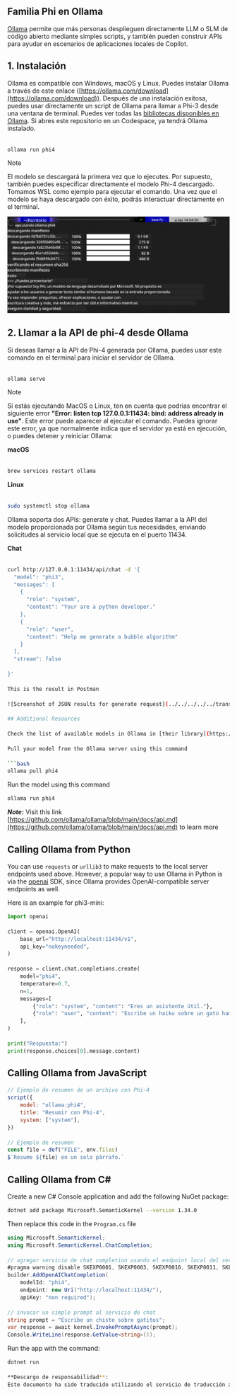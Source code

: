 <!--
CO_OP_TRANSLATOR_METADATA:
{
  "original_hash": "0b38834693bb497f96bf53f0d941f9a1",
  "translation_date": "2025-03-27T06:28:17+00:00",
  "source_file": "md\\01.Introduction\\02\\04.Ollama.md",
  "language_code": "es"
}
-->
## Familia Phi en Ollama

[Ollama](https://ollama.com) permite que más personas desplieguen directamente LLM o SLM de código abierto mediante simples scripts, y también pueden construir APIs para ayudar en escenarios de aplicaciones locales de Copilot.

## **1. Instalación**

Ollama es compatible con Windows, macOS y Linux. Puedes instalar Ollama a través de este enlace ([https://ollama.com/download](https://ollama.com/download)). Después de una instalación exitosa, puedes usar directamente un script de Ollama para llamar a Phi-3 desde una ventana de terminal. Puedes ver todas las [bibliotecas disponibles en Ollama](https://ollama.com/library). Si abres este repositorio en un Codespace, ya tendrá Ollama instalado.

```bash

ollama run phi4

```

> [!NOTE]
> El modelo se descargará la primera vez que lo ejecutes. Por supuesto, también puedes especificar directamente el modelo Phi-4 descargado. Tomamos WSL como ejemplo para ejecutar el comando. Una vez que el modelo se haya descargado con éxito, podrás interactuar directamente en el terminal.

![run](../../../../../translated_images/ollama_run.b0be611de61f3bb3b42e22205cedf6714b0335ba9288e71d985bf9024f3c20f5.es.png)

## **2. Llamar a la API de phi-4 desde Ollama**

Si deseas llamar a la API de Phi-4 generada por Ollama, puedes usar este comando en el terminal para iniciar el servidor de Ollama.

```bash

ollama serve

```

> [!NOTE]
> Si estás ejecutando MacOS o Linux, ten en cuenta que podrías encontrar el siguiente error **"Error: listen tcp 127.0.0.1:11434: bind: address already in use"**. Este error puede aparecer al ejecutar el comando. Puedes ignorar este error, ya que normalmente indica que el servidor ya está en ejecución, o puedes detener y reiniciar Ollama:

**macOS**

```bash

brew services restart ollama

```

**Linux**

```bash

sudo systemctl stop ollama

```

Ollama soporta dos APIs: generate y chat. Puedes llamar a la API del modelo proporcionada por Ollama según tus necesidades, enviando solicitudes al servicio local que se ejecuta en el puerto 11434.

**Chat**

```bash

curl http://127.0.0.1:11434/api/chat -d '{
  "model": "phi3",
  "messages": [
    {
      "role": "system",
      "content": "Your are a python developer."
    },
    {
      "role": "user",
      "content": "Help me generate a bubble algorithm"
    }
  ],
  "stream": false
  
}'

This is the result in Postman

![Screenshot of JSON results for generate request](../../../../../translated_images/ollama_gen.bd58ab69d4004826e8cd31e17a3c59840df127b0a30ac9bb38325ac58c74caa5.es.png)

## Additional Resources

Check the list of available models in Ollama in [their library](https://ollama.com/library).

Pull your model from the Ollama server using this command

```bash
ollama pull phi4
```

Run the model using this command

```bash
ollama run phi4
```

***Note:*** Visit this link [https://github.com/ollama/ollama/blob/main/docs/api.md](https://github.com/ollama/ollama/blob/main/docs/api.md) to learn more

## Calling Ollama from Python

You can use `requests` or `urllib3` to make requests to the local server endpoints used above. However, a popular way to use Ollama in Python is via the [openai](https://pypi.org/project/openai/) SDK, since Ollama provides OpenAI-compatible server endpoints as well.

Here is an example for phi3-mini:

```python
import openai

client = openai.OpenAI(
    base_url="http://localhost:11434/v1",
    api_key="nokeyneeded",
)

response = client.chat.completions.create(
    model="phi4",
    temperature=0.7,
    n=1,
    messages=[
        {"role": "system", "content": "Eres un asistente útil."},
        {"role": "user", "content": "Escribe un haiku sobre un gato hambriento"},
    ],
)

print("Respuesta:")
print(response.choices[0].message.content)
```

## Calling Ollama from JavaScript 

```javascript
// Ejemplo de resumen de un archivo con Phi-4
script({
    model: "ollama:phi4",
    title: "Resumir con Phi-4",
    system: ["system"],
})

// Ejemplo de resumen
const file = def("FILE", env.files)
$`Resume ${file} en un solo párrafo.`
```

## Calling Ollama from C#

Create a new C# Console application and add the following NuGet package:

```bash
dotnet add package Microsoft.SemanticKernel --version 1.34.0
```

Then replace this code in the `Program.cs` file

```csharp
using Microsoft.SemanticKernel;
using Microsoft.SemanticKernel.ChatCompletion;

// agregar servicio de chat completion usando el endpoint local del servidor de Ollama
#pragma warning disable SKEXP0001, SKEXP0003, SKEXP0010, SKEXP0011, SKEXP0050, SKEXP0052
builder.AddOpenAIChatCompletion(
    modelId: "phi4",
    endpoint: new Uri("http://localhost:11434/"),
    apiKey: "non required");

// invocar un simple prompt al servicio de chat
string prompt = "Escribe un chiste sobre gatitos";
var response = await kernel.InvokePromptAsync(prompt);
Console.WriteLine(response.GetValue<string>());
```

Run the app with the command:

```bash
dotnet run

**Descargo de responsabilidad**:  
Este documento ha sido traducido utilizando el servicio de traducción automática [Co-op Translator](https://github.com/Azure/co-op-translator). Aunque nos esforzamos por garantizar la precisión, tenga en cuenta que las traducciones automáticas pueden contener errores o imprecisiones. El documento original en su idioma nativo debe considerarse la fuente autorizada. Para información crítica, se recomienda una traducción profesional realizada por humanos. No somos responsables de malentendidos o interpretaciones erróneas que puedan surgir del uso de esta traducción.